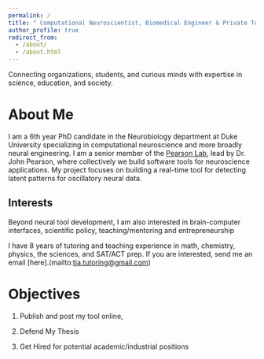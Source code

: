 ```yaml
---
permalink: /
title: " Computational Neuroscientist, Biomedical Engineer & Private Tutor"
author_profile: true
redirect_from: 
  - /about/
  - /about.html
---
```

Connecting organizations, students, and curious minds with expertise in science, education, and society.

About Me
======

I am a 6th year PhD candidate in the Neurobiology department at Duke University specializing in computational neuroscience and more broadly neural engineering. I am a senior member of the [Pearson Lab](https://pearsonlab.github.io), lead by Dr. John Pearson, where collectively we build software tools for neuroscience applications. My project focuses on building a real-time tool for detecting latent patterns for oscillatory neural data. 



Interests
------
Beyond neural tool development, I am also interested in brain-computer interfaces, scientific policy, teaching/mentoring and entrepreneurship

I have 8 years of tutoring and teaching experience in math, chemistry, physics, the sciences, and SAT/ACT prep. If you are interested, send me an email [here].(mailto:tja.tutoring@gmail.com)


Objectives
======
1. Publish and post my tool online, 

2. Defend My Thesis

3. Get Hired for potential academic/industrial positions






